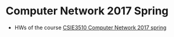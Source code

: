 # Computer Network 2017 Spring
* HWs of the course [CSIE3510 Computer Network 2017 spring](https://www.cmlab.csie.ntu.edu.tw/~jetswayss/CN2017/)
